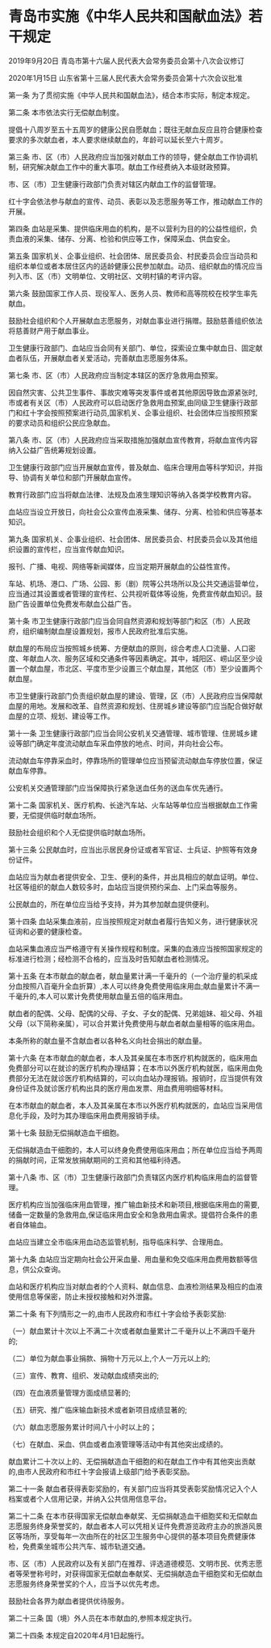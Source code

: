 # 青岛市实施《中华人民共和国献血法》若干规定

2019年9月20日 青岛市第十六届人民代表大会常务委员会第十八次会议修订

2020年1月15日 山东省第十三届人民代表大会常务委员会第十六次会议批准

<!-- INFO END -->

第一条 为了贯彻实施《中华人民共和国献血法》，结合本市实际，制定本规定。

第二条 本市依法实行无偿献血制度。

提倡十八周岁至五十五周岁的健康公民自愿献血；既往无献血反应且符合健康检查要求的多次献血者，本人要求继续献血的，年龄可以延长至六十周岁。

第三条 市、区（市）人民政府应当加强对献血工作的领导，健全献血工作协调机制，研究解决献血工作中的重大事项。献血工作经费纳入本级财政预算。

市、区（市）卫生健康行政部门负责对辖区内献血工作的监督管理。

红十字会依法参与献血的宣传、动员、表彰以及志愿服务等工作，推动献血工作的开展。

第四条 血站是采集、提供临床用血的机构，是不以营利为目的的公益性组织，负责血液的采集、储存、分离、检验和供应等工作，保障采血、供血安全。

第五条 国家机关、企事业组织、社会团体、居民委员会、村民委员会应当动员和组织本单位或者本居住区内的适龄健康公民参加献血。动员、组织献血的情况应当列入市、区（市）文明单位、文明社区、文明村镇的考评内容。

第六条 鼓励国家工作人员、现役军人、医务人员、教师和高等院校在校学生率先献血。

鼓励社会组织和个人开展献血志愿服务，对献血事业进行捐赠。鼓励慈善组织依法将慈善财产用于献血事业。

卫生健康行政部门、血站应当会同有关部门、单位，探索设立集中献血日、固定献血者队伍，开展献血者关爱活动，完善献血志愿服务体系。

第七条 市、区（市）人民政府应当制定本辖区的医疗急救用血预案。

因自然灾害、公共卫生事件、事故灾难等突发事件或者其他原因导致血源紧张时,市或者有关区（市）人民政府可以启动医疗急救用血预案,由同级卫生健康行政部门和红十字会按照预案进行动员,国家机关、企事业组织、社会团体应当按照预案的要求动员和组织公民应急献血。

第八条 市、区（市）人民政府应当采取措施加强献血宣传教育，将献血宣传内容纳入公益广告统筹规划设置。

卫生健康行政部门应当开展献血宣传，普及献血、临床合理用血等科学知识，并指导、协调有关单位和部门开展献血宣传。

教育行政部门应当将献血法律、法规及血液生理知识等纳入各类学校教育内容。

血站应当设立开放日，向社会公众宣传血液采集、储存、分离、检验和供应等基本知识。

第九条 国家机关、企事业组织、社会团体、居民委员会、村民委员会以及其他组织设置的宣传栏，应当宣传献血知识。

报刊、广播、电视、网络等新闻媒体，应当定期开展献血的公益性宣传。

车站、机场、港口、广场、公园、影（剧）院等公共场所以及公共交通运营单位，应当通过其设置或者管理的宣传栏、公共视听载体等设施，免费宣传献血知识。鼓励广告设置单位免费发布献血公益广告。

第十条 市卫生健康行政部门应当会同自然资源和规划等部门和区（市）人民政府，组织编制献血屋设置规划，报市人民政府批准后实施。

献血屋的布局应当按照城乡统筹、方便献血的原则，综合考虑人口流量、人口密度、年献血人次、服务区域和交通条件等因素确定。其中，城阳区、崂山区至少设置一个献血屋，市北区、平度市至少设置三个献血屋，其他区（市）至少设置两个献血屋。

市卫生健康行政部门负责组织献血屋的建设、管理，区（市）人民政府应当保障献血屋的用地。发展和改革、自然资源和规划、住房城乡建设等部门应当配合做好献血屋的立项、规划、建设等工作。

第十一条 卫生健康行政部门应当会同公安机关交通管理、城市管理、住房城乡建设等部门确定年度流动献血车采血停放的地点、时间，并向社会公布。

流动献血车停靠采血时，停靠场所的管理单位应当预留流动献血车停放位置，保证献血车停靠。

公安机关交通管理部门应当保障执行紧急送血任务的送血车优先通行。

第十二条 国家机关、医疗机构、长途汽车站、火车站等单位应当根据献血工作需要，无偿提供临时献血场所。

鼓励社会组织和个人无偿提供临时献血场所。

第十三条 公民献血时，应当出示居民身份证或者军官证、士兵证、护照等有效身份证件。

血站应当为献血者提供安全、卫生、便利的条件，并出具相应的献血证明。单位、社区等组织的献血人数较多时，血站应当提供预约采血、上门采血等服务。

公民献血的，所在单位应当给予支持，并为其参加献血提供便利。

第十四条 血站采集血液前，应当按照规定对献血者履行告知义务，进行健康状况征询和必要的健康检查。

血站采集血液应当严格遵守有关操作规程和制度。采集的血液应当按照国家规定的标准进行检测；经检测不合格的，应当及时告知献血者检测情况。

第十五条 在本市献血的献血者，献血量累计满一千毫升的（一个治疗量的机采成分血按照八百毫升全血折算）,本人可以终身免费使用临床用血;献血量累计不满一千毫升的,本人可以累计免费使用献血量五倍的临床用血。

献血者的配偶、父母、配偶的父母、子女、子女的配偶、兄弟姐妹、祖父母、外祖父母（以下简称亲属），可以合并累计免费使用与献血者献血量相等的临床用血。

本条所称的献血量不含献血者以各种名义向社会捐出的献血量。

第十六条 在本市献血的献血者，本人及其亲属在本市医疗机构就医的，临床用血免费部分可以在就诊的医疗机构办理结算；在本市以外医疗机构就医，临床用血免费部分无法在就诊医疗机构结算的，可以向血站办理报销。报销时，应当提供有效身份证件及就诊医疗机构出具的医疗用血发票、用血费用明细等材料。

在本市献血的献血者，本人及其亲属在本市以外医疗机构就医的，血站应当采用信息化手段，及时为其办理临床用血费用报销手续。

第十七条 鼓励无偿捐献造血干细胞。

无偿捐献造血干细胞的，本人可以终身免费使用临床用血；所在单位应当给予两周的捐献时间，正常发放捐献期间的工资和其他福利待遇。

第十八条 市、区（市）卫生健康行政部门负责辖区内医疗机构临床用血的监督管理。

医疗机构应当加强临床用血管理，推广输血新技术和新项目,根据临床用血的需要,储备一定数量的急救用血,保证临床用血安全和急救用血需求。提倡符合条件的患者自体输血。

血站应当建立全市临床用血动态监管机制，指导临床科学、合理用血。

第十九条 血站应当定期向社会公开采血量、用血量和免交临床用血费用数额等信息，供公众查询。

血站和医疗机构应当对献血者的个人资料、献血信息、血液检测结果及相应的血液使用信息等保密，防止未授权接触和对外泄露。

第二十条 有下列情形之一的,由市人民政府和市红十字会给予表彰奖励:

（一）献血累计十次以上不满二十次或者献血量累计二千毫升以上不满四千毫升的;

（二）单位为献血事业捐款、捐物十万元以上,个人一万元以上的;

（三）宣传、教育、组织、发动献血成绩突出的;

（四）在血液质量管理方面成绩显著的;

（五）研究、推广临床输血新技术或者新项目成绩显著的;

（六）献血志愿服务累计时间八十小时以上的；

（七）在献血、采血、供血或者血液管理等活动中有其他突出成绩的。

献血累计二十次以上的、无偿捐献造血干细胞的和在献血工作中有其他突出贡献的,由市人民政府和市红十字会报请上级部门给予表彰奖励。

第二十一条 献血者获得表彰奖励的，有关部门应当将其受表彰奖励情况记入个人档案或者个人信用记录，并纳入公共信用信息平台。

第二十二条 在本市获得国家无偿献血奉献奖、无偿捐献造血干细胞奖和无偿献血志愿服务终身荣誉奖的，献血者本人可以凭相关证件免费游览政府主办的旅游风景区等场所，享受每年一次由所在的社区卫生服务中心提供的基本项目免费健康体检，免费乘坐城市公共汽车、城市轨道交通。

市、区（市）人民政府以及有关部门在推荐、评选道德模范、文明市民、优秀志愿者等荣誉称号时，对获得国家无偿献血奉献奖、无偿捐献造血干细胞奖和无偿献血志愿服务终身荣誉奖的个人，应当予以优先考虑。

鼓励社会各界为献血者提供优待服务。

第二十三条 国（境）外人员在本市献血的,参照本规定执行。

第二十四条 本规定自2020年4月1日起施行。

